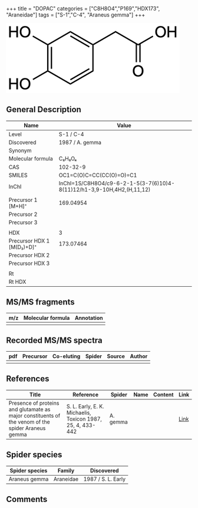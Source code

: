 +++
title = "DOPAC"
categories = ["C8H8O4","P169","HDX173",
"Araneidae"]
tags = ["S-1","C-4",
"Araneus gemma"]
+++

![](/img/DOPAC.png)

## General Description

| Name                      | Value           |
|---------------------------|-----------------|
| Level                     | S-1 / C-4               |
| Discovered                | 1987 / A. gemma |
| Synonym                   |                 |
| Molecular formula         | C₈H₈O₄          |
| CAS                       | 102-32-9        |
| SMILES | OC1=C(O)C=CC(CC(O)=O)=C1  |
| InChI  | InChI=1S/C8H8O4/c9-6-2-1-5(3-7(6)10)4-8(11)12/h1-3,9-10H,4H2,(H,11,12)  |
|                           |                 |
| Precursor 1 [M+H]⁺        | 169.04954       |
| Precursor 2               |                 |
| Precursor 3               |                 |
|                           |                 |
| HDX                       | 3               |
| Precursor HDX 1 [M(D₃)+D]⁺ | 173.07464       |
| Precursor HDX 2           |                 |
| Precursor HDX 3           |                 |
|                           |                 |
| Rt                        |                 |
| Rt HDX                    |                 |

## MS/MS fragments

| m/z | Molecular formula | Annotation |
|-----|-------------------|------------|
|     |                   |            |

## Recorded MS/MS spectra

| pdf | Precursor | Co-eluting | Spider | Source | Author |
|-----|-----------|------------|--------|--------|--------|
|     |           |            |        |        |        |

## References

| Title                                                                                             | Reference                                                  | Spider   | Name | Content | Link                                         |
|---------------------------------------------------------------------------------------------------|------------------------------------------------------------|----------|------|---------|----------------------------------------------|
| Presence of proteins and glutamate as major constituents of the venom of the spider Araneus gemma | S. L. Early, E. K. Michaelis, Toxicon 1987, 25, 4, 433-442 | A. gemma |      |         | [Link](https://doi.org/10.1016/0041-0101(87)90077-8) |

## Spider species

| Spider species | Family    | Discovered         |
|----------------|-----------|--------------------|
| Araneus gemma  | Araneidae | 1987 / S. L. Early |

## Comments